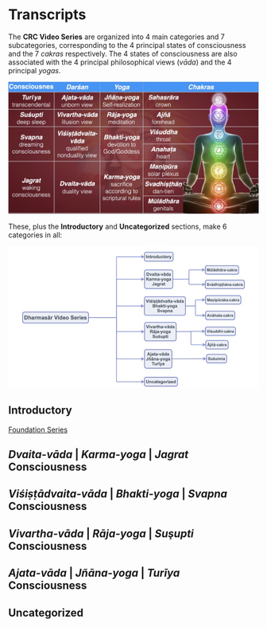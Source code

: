 # Transcripts

The **CRC Video Series** are organized into 4 main categories and 7 subcategories, corresponding to the 4 principal states of consciousness and the 7 *cakras* respectively. The 4 states of consciousness are also associated with the 4 principal philosophical views (*vāda*) and the 4 principal *yogas*. 

![4x4 Consciousness Matrix](art/4x4matrix.JPG)

These, plus the **Introductory** and **Uncategorized** sections, make 6 categories in all:

![CRC Root Ontology](art/ontology.png)

## Introductory

  [Foundation Series](foundation/index.md)


## *Dvaita-vāda* | *Karma-yoga* | *Jagrat* Consciousness


## *Viśiṣṭādvaita-vāda* | *Bhakti-yoga* | *Svapna* Consciousness


## *Vivartha-vāda* | *Rāja-yoga* | *Suşupti* Consciousness


## *Ajata-vāda* | *Jñāna-yoga* | *Turīya* Consciousness


## Uncategorized


